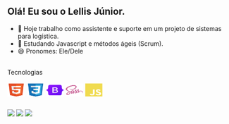 ## Olá! Eu sou o Lellis Júnior.

- 🔭 Hoje trabalho como assistente e suporte em um projeto de sistemas para logística.
- 🌱 Estudando Javascript e métodos ágeis (Scrum).
- 😄 Pronomes: Ele/Dele


<div style="display: inline_block"><br>
  <span>Tecnologias</span><br><br>
  <img align="center" alt="IMG-HTML" height="30" width="40" src="https://raw.githubusercontent.com/devicons/devicon/master/icons/html5/html5-original.svg">
  <img align="center" alt="IMG-CSS" height="30" width="40" src="https://raw.githubusercontent.com/devicons/devicon/master/icons/css3/css3-original.svg">
 <img align="center" alt="IMG-CSS" height="30" width="40" src="https://raw.githubusercontent.com/devicons/devicon/master/icons/bootstrap/bootstrap-original.svg">
 <img align="center" alt="IMG-CSS" height="30" width="40" src="https://raw.githubusercontent.com/devicons/devicon/master/icons/sass/sass-original.svg">
 <img align="center" alt="IMG-Js" height="30" width="40" src="https://raw.githubusercontent.com/devicons/devicon/master/icons/javascript/javascript-plain.svg">
</div>

  ## 
  
  <div> 
  <a href="https://www.linkedin.com/in/lellisjunior/" target="_blank"><img src="https://img.shields.io/badge/-LinkedIn-%230077B5?style=for-the-badge&logo=linkedin&logoColor=white" target="_blank"></a> 
  <a href = "mailto:elsj1988@gmail.com"><img src="https://img.shields.io/badge/-Gmail-%23333?style=for-the-badge&logo=gmail&logoColor=white" target="_blank"></a>
  <a href="https://www.youtube.com/channel/UCovLovLvyYZLIUCAw18iMiQ"><img src="https://img.shields.io/badge/YouTube-FF0000?style=for-the-badge&logo=youtube&logoColor=white" target="_blank"></a>
</div>
